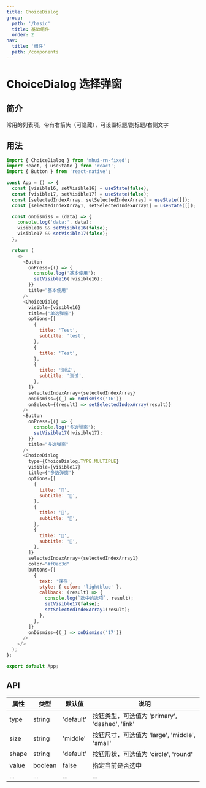 ```yaml
---
title: ChoiceDialog
group:
  path: '/basic'
  title: 基础组件
  order: 2
nav:
  title: '组件'
  path: /components
---
```


# ChoiceDialog 选择弹窗

## 简介

常用的列表项，带有右箭头（可隐藏），可设置标题/副标题/右侧文字

## 用法

```js
import { ChoiceDialog } from 'mhui-rn-fixed';
import React, { useState } from 'react';
import { Button } from 'react-native';

const App = () => {
  const [visible16, setVisible16] = useState(false);
  const [visible17, setVisible17] = useState(false);
  const [selectedIndexArray, setSelectedIndexArray] = useState([]);
  const [selectedIndexArray1, setSelectedIndexArray1] = useState([]);

  const onDismiss = (data) => {
    console.log('data:', data);
    visible16 && setVisible16(false);
    visible17 && setVisible17(false);
  };

  return (
    <>
      <Button
        onPress={() => {
          console.log('基本使用');
          setVisible16(!visible16);
        }}
        title="基本使用"
      />
      <ChoiceDialog
        visible={visible16}
        title={'单选弹窗'}
        options={[
          {
            title: 'Test',
            subtitle: 'test',
          },
          {
            title: 'Test',
          },
          {
            title: '测试',
            subtitle: '测试',
          },
        ]}
        selectedIndexArray={selectedIndexArray}
        onDismiss={(_) => onDismiss('16')}
        onSelect={(result) => setSelectedIndexArray(result)}
      />
      <Button
        onPress={() => {
          console.log('多选弹窗');
          setVisible17(!visible17);
        }}
        title="多选弹窗"
      />
      <ChoiceDialog
        type={ChoiceDialog.TYPE.MULTIPLE}
        visible={visible17}
        title={'多选弹窗'}
        options={[
          {
            title: '🙈',
            subtitle: '🙈',
          },
          {
            title: '🙉',
            subtitle: '🙉',
          },
          {
            title: '🙊',
            subtitle: '🙊',
          },
        ]}
        selectedIndexArray={selectedIndexArray1}
        color="#f0ac3d"
        buttons={[
          {
            text: '保存',
            style: { color: 'lightblue' },
            callback: (result) => {
              console.log(`选中的选项`, result);
              setVisible17(false);
              setSelectedIndexArray1(result);
            },
          },
        ]}
        onDismiss={(_) => onDismiss('17')}
      />
    </>
  );
};

export default App;
```

## API

| 属性  | 类型    | 默认值    | 说明                                           |
| ----- | ------- | --------- | ---------------------------------------------- |
| type  | string  | 'default' | 按钮类型，可选值为 'primary', 'dashed', 'link' |
| size  | string  | 'middle'  | 按钮尺寸，可选值为 'large', 'middle', 'small'  |
| shape | string  | 'default' | 按钮形状，可选值为 'circle', 'round'           |
| value | boolean | false     | 指定当前是否选中                               |
| ...   | ...     | ...       | ...                                            |
